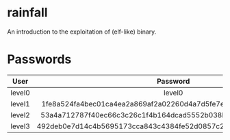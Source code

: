 # rainfall
An introduction to the exploitation of (elf-like) binary.

# Passwords

| User   | Password                                                         |
| :----: |:----------------------------------------------------------------:|
| level0 | level0                                                           |
| level1 | 1fe8a524fa4bec01ca4ea2a869af2a02260d4a7d5fe7e7c24d8617e6dca12d3a |
| level2 | 53a4a712787f40ec66c3c26c1f4b164dcad5552b038bb0addd69bf5bf6fa8e77 |
| level3 | 492deb0e7d14c4b5695173cca843c4384fe52d0857c2b0718e1a521a4d33ec02 |

